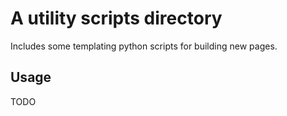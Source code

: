 # A utility scripts directory

Includes some templating python scripts for building new pages.

## Usage

TODO

